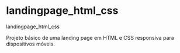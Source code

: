 # landingpage_html_css
landingpage_html_css

Projeto básico de uma landing page em HTML e CSS responsiva para dispositivos móveis.
